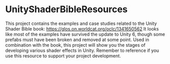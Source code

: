# UnityShaderBibleResources

This project contains the examples and case studies related to the Unity Shader Bible book: https://glos.on.worldcat.org/oclc/1341650562
It looks like most of the examples have survived the update to Unity 6, though some prefabs must have been broken and removed at some point.
Used in combination with the book, this project will show you the stages of developing various shader effects in Unity.
Remember to reference if you use this resource to support your project development.
